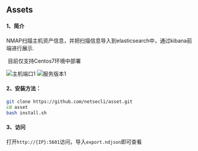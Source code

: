 ## Assets

#### 1、简介

​	NMAP扫描主机资产信息，并把扫描信息导入到elasticsearch中，通过kibana前端进行展示.

​	目前仅支持Centos7环境中部署

![主机端口1](https://github.com/netsecli/asset/blob/master/%E4%B8%BB%E6%9C%BA%E7%AB%AF%E5%8F%A3.png)
![服务版本1](https://github.com/netsecli/asset/blob/master/%E6%9C%8D%E5%8A%A1%E7%89%88%E6%9C%AC.png)
#### 2、安装方法：

```bash
git clone https://github.com/netsecli/asset.git
cd asset
bash install.sh
```

#### 3、访问

​	打开`http://{IP}:5601`访问，导入`export.ndjson`即可查看


